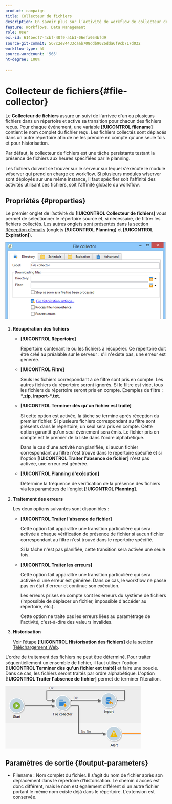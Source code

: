 ```yaml
---
product: campaign
title: Collecteur de fichiers
description: En savoir plus sur l’activité de workflow de collecteur de fichiers
feature: Workflows, Data Management
role: User
exl-id: 614becf7-4cbf-40f9-a1b1-06efa054bfd9
source-git-commit: 567c2e84433caab708ddb9026dda6f9cb717d032
workflow-type: ht
source-wordcount: '565'
ht-degree: 100%

---
```


# Collecteur de fichiers{#file-collector}



Le **Collecteur de fichiers** assure un suivi de l&#39;arrivée d&#39;un ou plusieurs fichiers dans un répertoire et active sa transition pour chacun des fichiers reçus. Pour chaque événement, une variable **[!UICONTROL filename]** contient le nom complet du fichier reçu. Les fichiers collectés sont déplacés dans un autre répertoire afin de ne les prendre en compte qu&#39;une seule fois et pour historisation.

Par défaut, le collecteur de fichiers est une tâche persistante testant la présence de fichiers aux heures spécifiées par le planning.

Les fichiers doivent se trouver sur le serveur sur lequel s&#39;exécute le module wfserver qui prend en charge ce workflow. Si plusieurs modules wfserver sont déployés sur une même instance, il faut spécifier soit l&#39;affinité des activités utilisant ces fichiers, soit l&#39;affinité globale du workflow.

## Propriétés {#properties}

Le premier onglet de l’activité du **[!UICONTROL Collecteur de fichiers]** vous permet de sélectionner le répertoire source et, si nécessaire, de filtrer les fichiers collectés. Les autres onglets sont présentés dans la section [Réception d’emails](inbound-emails.md) (onglets **[!UICONTROL Planning]** et **[!UICONTROL Expiration]**).

![](assets/file_collect_edit.png)

1. **Récupération des fichiers**

   * **[!UICONTROL Répertoire]**

     Répertoire contenant le ou les fichiers à récupérer. Ce répertoire doit être créé au préalable sur le serveur : s&#39;il n&#39;existe pas, une erreur est générée.

   * **[!UICONTROL Filtre]**

     Seuls les fichiers correspondant à ce filtre sont pris en compte. Les autres fichiers du répertoire seront ignorés. Si le filtre est vide, tous les fichiers du répertoire seront pris en compte. Exemples de filtre : **&#42;.zip**, **import-&#42;.txt**.

   * **[!UICONTROL Terminer dès qu&#39;un fichier est traité]**

     Si cette option est activée, la tâche se termine après réception du premier fichier. Si plusieurs fichiers correspondant au filtre sont présents dans le répertoire, un seul sera pris en compte. Cette option garantit qu&#39;un seul événement sera émis. Le fichier pris en compte est le premier de la liste dans l&#39;ordre alphabétique.

     Dans le cas d&#39;une activité non planifiée, si aucun fichier correspondant au filtre n&#39;est trouvé dans le répertoire spécifié et si l&#39;option **[!UICONTROL Traiter l&#39;absence de fichier]** n&#39;est pas activée, une erreur est générée.

   * **[!UICONTROL Planning d&#39;exécution]**

     Détermine la fréquence de vérification de la présence des fichiers via les paramétres de l&#39;onglet **[!UICONTROL Planning]**.

1. **Traitement des erreurs**

   Les deux options suivantes sont disponibles :

   * **[!UICONTROL Traiter l&#39;absence de fichier]**

     Cette option fait apparaître une transition particulière qui sera activée à chaque vérification de présence de fichier si aucun fichier correspondant au filtre n&#39;est trouvé dans le répertoire spécifié.

     Si la tâche n&#39;est pas planifiée, cette transition sera activée une seule fois.

   * **[!UICONTROL Traiter les erreurs]**

     Cette option fait apparaître une transition particulière qui sera activée si une erreur est générée. Dans ce cas, le workflow ne passe pas en état d&#39;erreur et continue son exécution.

     Les erreurs prises en compte sont les erreurs du système de fichiers (impossible de déplacer un fichier, impossible d&#39;accéder au répertoire, etc.).

     Cette option ne traite pas les erreurs liées au paramétrage de l&#39;activité, c&#39;est-à-dire des valeurs invalides.

1. **Historisation**

   Voir l’étape **[!UICONTROL Historisation des fichiers]** de la section [Téléchargement Web](web-download.md).

L&#39;ordre de traitement des fichiers ne peut être déterminé. Pour traiter séquentiellement un ensemble de fichier, il faut utiliser l&#39;option **[!UICONTROL Terminer dès qu&#39;un fichier est traité]** et faire une boucle. Dans ce cas, les fichiers seront traités par ordre alphabétique. L&#39;option **[!UICONTROL Traiter l&#39;absence de fichier]** permet de terminer l&#39;itération.

![](assets/file_collect_loop.png)

## Paramètres de sortie {#output-parameters}

* Filename : Nom complet du fichier. Il s’agit du nom de fichier après son déplacement dans le répertoire d’historisation. Le chemin d’accès est donc différent, mais le nom est également différent si un autre fichier portant le même nom existe déjà dans le répertoire. L’extension est conservée.
